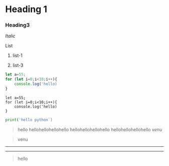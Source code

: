 # Heading 1

### Heading3

_Italic_

List

1. list-1

1. list-3

```javascript
let a=55;
for (let i=0;i<10;i++){
    console.log('hello)
}
```

```
let a=55;
for (let i=0;i<10;i++){
    console.log('hello)
}
```

```python
print('hello python`)
```

> hello hellohellohellohello hellohellohellohello
> hellohellohellohello
> _venu_

> venu

---

---

> hello
